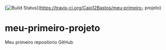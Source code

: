 [![Build Status](https://travis-ci.org/Caio12Bastos/meu-primeiro-projeto.svg?branch=master)](https://travis-ci.org/Caio12Bastos/meu-primeiro-
projeto)
# meu-primeiro-projeto
Meu primeiro repositorio GitHub

